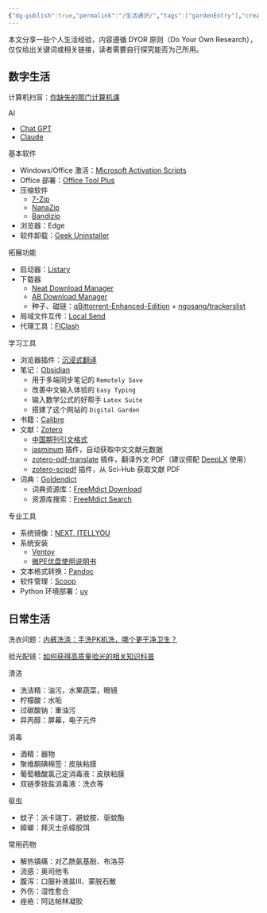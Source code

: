 ```yaml
---
{"dg-publish":true,"permalink":"/生活通识/","tags":["gardenEntry"],"created":"2024-07-25T11:41:32.000+08:00","updated":"2024-11-17T17:22:14.000+08:00"}
---
```


本文分享一些个人生活经验，内容遵循 DYOR 原则（Do Your Own Research），仅仅给出关键词或相关链接，读者需要自行探究能否为己所用。

## 数字生活

计算机扫盲：[你缺失的那门计算机课](https://www.criwits.top/missing/)

AI
- [Chat GPT](https://chatgpt.com/)
- [Claude](https://claude.ai/)

基本软件
- Windows/Office 激活：[Microsoft Activation Scripts](https://massgrave.dev/)
- Office 部署：[Office Tool Plus](https://otp.landian.vip/zh-cn/) 
- 压缩软件
	- [7-Zip](https://7-zip.org/)
	- [NanaZip](https://github.com/M2Team/NanaZip)
	- [Bandizip](https://www.bandisoft.com/bandizip/)
- 浏览器：Edge
- 软件卸载：[Geek Uninstaller](https://geekuninstaller.com/)

拓展功能
- 启动器：[Listary](https://www.listary.com/)
- 下载器
	- [Neat Download Manager](https://neatdownloadmanager.com/) 
	- [AB Download Manager](https://abdownloadmanager.com/)
	- 种子、磁链：[qBittorrent-Enhanced-Edition](https://github.com/c0re100/qBittorrent-Enhanced-Edition) + [ngosang/trackerslist](https://ngosang.github.io/trackerslist/)
- 局域文件互传：[Local Send](https://localsend.org) 
- 代理工具：[FlClash](https://github.com/chen08209/FlClash)

学习工具
- 浏览器插件：[沉浸式翻译](https://immersivetranslate.com/)
- 笔记：[Obsidian](https://obsidian.md/) 
	- 用于多端同步笔记的 `Remotely Save`
	- 改善中文输入体验的 `Easy Typing`
	- 输入数学公式的好帮手 `Latex Suite`
	- 搭建了这个网站的 `Digital Garden`
- 书籍：[Calibre](https://calibre-ebook.com/zh_CN)
- 文献：[Zotero](https://www.zotero.org/) 
	- [中国期刊引文格式](https://zotero-chinese.com/styles/)
	- [jasminum](https://github.com/l0o0/jasminum) 插件，自动获取中文文献元数据
	- [zotero-pdf-translate](https://github.com/windingwind/zotero-pdf-translate) 插件，翻译外文 PDF（建议搭配 [DeepLX](https://github.com/OwO-Network/DeepLX) 使用）
	- [zotero-scipdf](https://github.com/syt2/zotero-scipdf) 插件，从 Sci-Hub 获取文献 PDF
- 词典：[Goldendict](https://github.com/goldendict/goldendict) 
	- 词典资源库：[FreeMdict Download](https://downloads.freemdict.com/) 
	- 资源库搜索：[FreeMdict Search](https://search.freemdict.com/)

专业工具
- 系统镜像：[NEXT, ITELLYOU](https://next.itellyou.cn/)
- 系统安装
	- [Ventoy](https://www.ventoy.net/en/index.html) 
	- [微PE优盘使用说明书](https://www.wepe.com.cn/ubook/)
- 文本格式转换：[Pandoc](https://pandoc.org/)
- 软件管理：[Scoop](https://scoop.sh/)
- Python 环境部署：[uv](https://github.com/astral-sh/uv) 

## 日常生活

洗衣问题：[内裤洗涤：手洗PK机洗，哪个更干净卫生？](https://zhuanlan.zhihu.com/p/2941045603)

验光配镜：[如何获得高质量验光的相关知识科普](https://ngabbs.com/read.php?tid=37194262)

清洁
- 洗洁精：油污，水果蔬菜，眼镜
- 柠檬酸：水垢
- 过碳酸钠：重油污
- 异丙醇：屏幕，电子元件

消毒
- 酒精：器物
- 聚维酮碘棉签：皮肤粘膜
- 葡萄糖酸氯己定消毒液：皮肤粘膜
- 双链季铵盐消毒液：洗衣等

驱虫
- 蚊子：派卡瑞丁、避蚊胺、驱蚊酯
- 蟑螂：拜灭士杀蟑胶饵

常用药物
- 解热镇痛：对乙酰氨基酚、布洛芬
- 流感：奥司他韦
- 腹泻：口服补液盐Ⅲ、蒙脱石散
- 外伤：湿性愈合
- 痤疮：阿达帕林凝胶